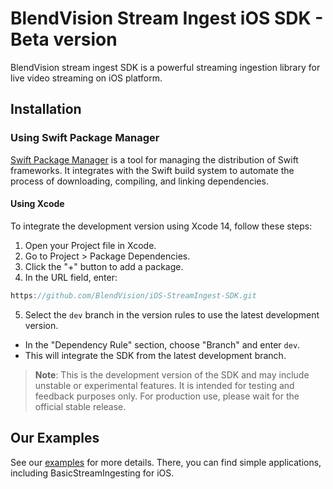 # BlendVision Stream Ingest iOS SDK - Beta version
BlendVision stream ingest SDK is a powerful streaming ingestion library for live video streaming on iOS platform.

## Installation
### Using Swift Package Manager
[Swift Package Manager](https://www.swift.org/documentation/package-manager/) is a tool for managing the distribution of Swift frameworks. It integrates with the Swift build system to automate the process of downloading, compiling, and linking dependencies.

#### Using Xcode
To integrate the development version using Xcode 14, follow these steps:
1. Open your Project file in Xcode.
2. Go to Project > Package Dependencies.
3. Click the "+" button to add a package.
4. In the URL field, enter:
```swift
https://github.com/BlendVision/iOS-StreamIngest-SDK.git
```
5. Select the `dev` branch in the version rules to use the latest development version.
  - In the "Dependency Rule" section, choose "Branch" and enter `dev`.
  - This will integrate the SDK from the latest development branch.

> **Note**: This is the development version of the SDK and may include unstable or experimental features. It is intended for testing and feedback purposes only. For production use, please wait for the official stable release.

## Our Examples
See our [examples](https://github.com/BlendVision/iOS-StreamIngest-Samples) for more details. There, you can find simple applications, including BasicStreamIngesting for iOS.
